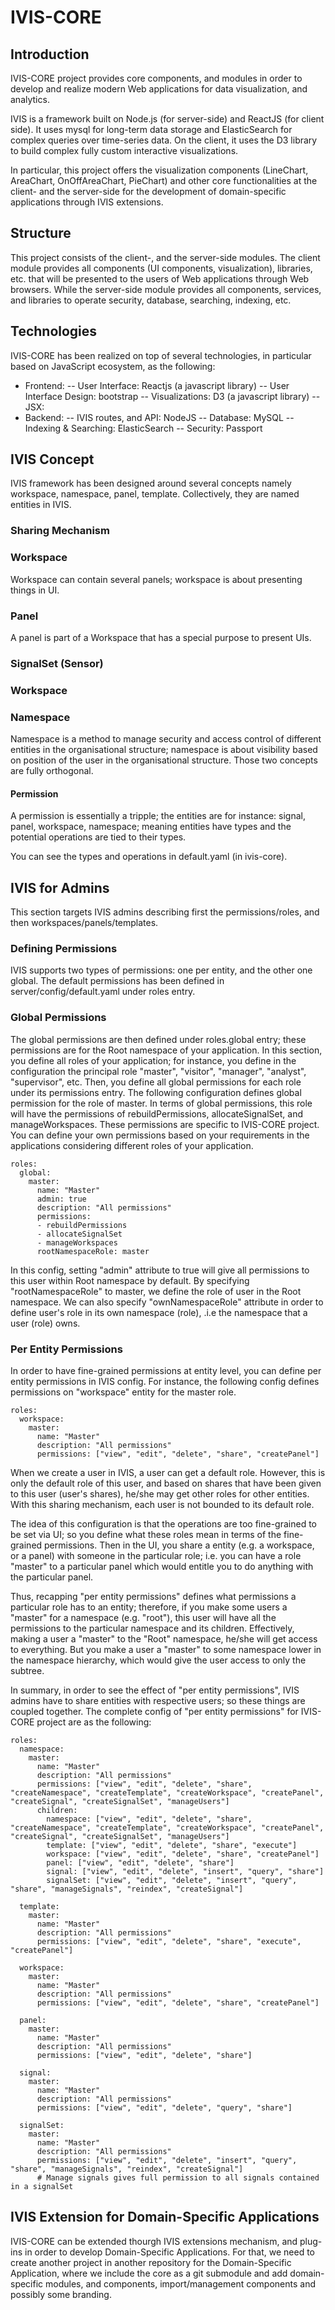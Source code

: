 # IVIS-CORE
## Introduction 
IVIS-CORE project provides core components, and modules in order to develop and realize modern Web applications for data visualization, and analytics.

IVIS is a framework built on Node.js (for server-side) and ReactJS (for client side). It uses mysql for long-term data storage and ElasticSearch for complex queries over time-series data. On the client, it uses the D3 library to build complex fully custom interactive visualizations.

In particular, this project offers the visualization components (LineChart, AreaChart, OnOffAreaChart, PieChart) and other core functionalities at the client- and the server-side for the development of domain-specific applications through IVIS extensions.

## Structure
This project consists of the client-, and the server-side modules. The client module provides all components (UI components, visualization), libraries, etc. that will be presented to the users of Web applications through Web browsers. While the server-side module provides all components, services, and libraries to operate security, database, searching, indexing, etc.

## Technologies
IVIS-CORE has been realized on top of several technologies, in particular based on JavaScript ecosystem, as the following:

- Frontend: 
-- User Interface: Reactjs (a javascript library)
-- User Interface Design: bootstrap
-- Visualizations: D3 (a javascript library)
-- JSX:
- Backend:
-- IVIS routes, and API: NodeJS
-- Database: MySQL
-- Indexing & Searching: ElasticSearch
-- Security: Passport


## IVIS Concept
IVIS framework has been designed around several concepts namely workspace, namespace, panel, template. Collectively, they are named entities in IVIS.

### Sharing Mechanism

### Workspace
Workspace can contain several panels; workspace is about presenting things in UI. 

### Panel
A panel is part of a Workspace that has a special purpose to present UIs. 

### SignalSet (Sensor)

### Workspace

### Namespace
Namespace is a method to manage security and access control of different entities in the organisational structure; namespace is about visibility based on position of the user in the organisational structure. Those two concepts are fully orthogonal.

#### Permission

A permission is essentially a tripple; the entities are for instance: signal, panel, workspace, namespace; meaning entities have types and the potential operations are tied to their types.

You can see the types and operations in default.yaml (in ivis-core).

## IVIS for Admins
This section targets IVIS admins describing first the permissions/roles, and then workspaces/panels/templates.

### Defining Permissions 
IVIS supports two types of permissions: one per entity, and the other one global. The default permissions has been defined in server/config/default.yaml under roles entry.
### Global Permissions 
The global permissions are then defined under roles.global entry; these permissions are for the Root namespace of your application. In this section, you define all roles of your application; for instance, you define in the configuration the principal role "master", "visitor", "manager", "analyst", "supervisor", etc. Then, you define all global permissions for each role under its permissions entry.
The following configuration defines global permission for the role of master. In terms of global permissions, this role will have the permissions of rebuildPermissions, allocateSignalSet, and manageWorkspaces. These permissions are specific to IVIS-CORE project. You can define your own permissions based on your requirements in the applications considering different roles of your application.

```
roles:
  global:
    master:
      name: "Master"
      admin: true
      description: "All permissions"
      permissions:
      - rebuildPermissions
      - allocateSignalSet
      - manageWorkspaces
      rootNamespaceRole: master
```
In this config, setting "admin" attribute to true will give all permissions to this user within Root namespace by default.
By specifying "rootNamespaceRole" to master, we define the role of user in the Root namespace.
We can also specify "ownNamespaceRole" attribute in order to define user's role in its own namespace (role), .i.e the namespace that a user (role) owns.

### Per Entity Permissions 
In order to have fine-grained permissions at entity level, you can define per entity permissions in IVIS config. For instance, the following config defines permissions on "workspace" entity for the master role.
```
roles:
  workspace:
    master:
      name: "Master"
      description: "All permissions"
      permissions: ["view", "edit", "delete", "share", "createPanel"]
```
When we create a user in IVIS, a user can get a default role. However, this is only the default role of this user, and based on shares that have been given to this user (user's shares), he/she may get other roles for other entities. With this sharing mechanism, each user is not bounded to its default role.

The idea of this configuration is that the operations are too fine-grained to be set via UI; so you define what these roles mean in terms of the fine-grained permissions. Then in the UI, you share a entity (e.g. a workspace, or a panel) with someone in the particular role; i.e. you can have a role "master" to a particular panel which would entitle you to do anything with the particular panel.

Thus, recapping "per entity permissions" defines what permissions a particular role has to an entity; therefore, if you make some users a "master" for a namespace (e.g. "root"), this user will have all the permissions to the particular namespace and its children. Effectively, making a user a "master" to the "Root" namespace, he/she will get access to everything. 
But you make a user a "master" to some namespace lower in the namespace hierarchy, which would give the user access to only the subtree.

In summary, in order to see the effect of "per entity permissions", IVIS admins have to share entities with respective users; so these things are coupled together.
The complete config of "per entity permissions" for IVIS-CORE project are as the following:

```
roles:
  namespace:
    master:
      name: "Master"
      description: "All permissions"
      permissions: ["view", "edit", "delete", "share", "createNamespace", "createTemplate", "createWorkspace", "createPanel", "createSignal", "createSignalSet", "manageUsers"]
      children:
        namespace: ["view", "edit", "delete", "share", "createNamespace", "createTemplate", "createWorkspace", "createPanel", "createSignal", "createSignalSet", "manageUsers"]
        template: ["view", "edit", "delete", "share", "execute"]
        workspace: ["view", "edit", "delete", "share", "createPanel"]
        panel: ["view", "edit", "delete", "share"]
        signal: ["view", "edit", "delete", "insert", "query", "share"]
        signalSet: ["view", "edit", "delete", "insert", "query", "share", "manageSignals", "reindex", "createSignal"]

  template:
    master:
      name: "Master"
      description: "All permissions"
      permissions: ["view", "edit", "delete", "share", "execute", "createPanel"]

  workspace:
    master:
      name: "Master"
      description: "All permissions"
      permissions: ["view", "edit", "delete", "share", "createPanel"]

  panel:
    master:
      name: "Master"
      description: "All permissions"
      permissions: ["view", "edit", "delete", "share"]

  signal:
    master:
      name: "Master"
      description: "All permissions"
      permissions: ["view", "edit", "delete", "query", "share"]

  signalSet:
    master:
      name: "Master"
      description: "All permissions"
      permissions: ["view", "edit", "delete", "insert", "query", "share", "manageSignals", "reindex", "createSignal"]
      # Manage signals gives full permission to all signals contained in a signalSet
```


## IVIS Extension for Domain-Specific Applications
IVIS-CORE can be extended thourgh IVIS extensions mechanism, and plug-ins in order to develop Domain-Specific Applications. For that, we need to create another project in another repository for the Domain-Specific Application, where we include the core as a git submodule and add domain-specific modules, and components, import/management components and possibly some branding.
